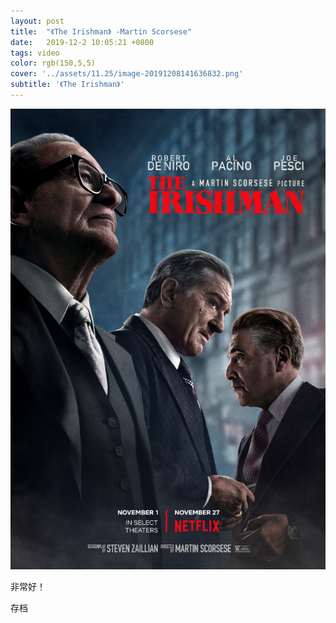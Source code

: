 ```yaml
---
layout: post
title:  "《The Irishman》 -Martin Scorsese"
date:   2019-12-2 10:05:21 +0800
tags: video
color: rgb(150,5,5)
cover: '../assets/11.25/image-20191208141636832.png'
subtitle: '《The Irishman》'
---
```




![image-20191208141813725](/assets/11.25/image-20191208141813725.png)

非常好！

存档